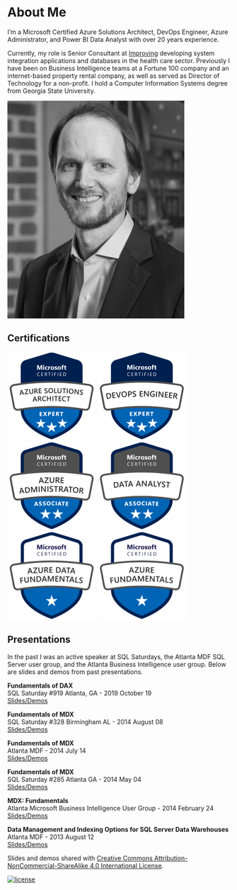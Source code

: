 # About Me

I’m a Microsoft Certified Azure Solutions Architect, DevOps Engineer, Azure Administrator, and Power BI Data Analyst with over 20 years experience.

Currently, my role is Senior Consultant at [Improving](https://improvingatlanta.com/) developing system integration applications and databases in the health care sector. Previously I have been on Business Intelligence teams at a Fortune 100 company and an internet-based property rental company, as well as served as Director of Technology for a non-profit. I hold a Computer Information Systems degree from Georgia State University.

![Lance England profile picture](/assets/img/lance_england.jpg)

## Certifications

<div id="badges">
<a href="https://learn.microsoft.com/en-us/users/lance-england/credentials/f66560008c4ea5b6"><img src="/assets/img/azure-solutions-architect-200px.png" alt="Microsoft Certified: Azure Solutions Architect Expert" /></a>
<a href="https://learn.microsoft.com/en-us/users/lance-england/credentials/d3b9b95b893555ee"><img src="/assets/img/devops-engineer-200px.png" alt="Microsoft Certified: DevOps Engineer Expert" /></a>
<a href="https://learn.microsoft.com/en-us/users/lance-england/credentials/d19421d571129cd6"><img src="/assets/img/azure-administrator-200px.png" alt="Microsoft Certified: Azure Administrator Associate" /></a>
<a href="https://learn.microsoft.com/en-us/users/lance-england/credentials/e1923498e2987613"><img src="/assets/img/data-analyst-200px.png" alt="Microsoft Certified: Data Analyst Associate" /></a>
<a href="https://learn.microsoft.com/en-us/users/lance-england/credentials/326f0e59d9d5d7e3"><img src="/assets/img/azure-data-fundamentals-200px.png" alt="Microsoft Certified: Microsoft Azure Data Fundamentals" /></a>
<a href="https://learn.microsoft.com/en-us/users/lance-england/credentials/69ddba404609e140"><img src="/assets/img/azure-fundamentals-200px.png" alt="Microsoft Certified: Microsoft Azure Fundamentals" /></a>
</div>

## Presentations

In the past I was an active speaker at SQL Saturdays, the Atlanta MDF SQL Server user group, and the Atlanta Business Intelligence user group. Below are slides and demos from past presentations.

**Fundamentals of DAX**  
SQL Saturday #919 Atlanta, GA - 2019 October 19  
[Slides/Demos](/assets/presentations/dax_fundamentals_sqlsat919.zip)

**Fundamentals of MDX**  
SQL Saturday #328 Birmingham AL - 2014 August 08  
[Slides/Demos](/assets/presentations/fundamentals_of_mdx_sqlsat328.zip)

**Fundamentals of MDX**  
Atlanta MDF - 2014 July 14  
[Slides/Demos](/assets/presentations/fundamentals_of_mdx_atlantamdf.zip)

**Fundamentals of MDX**  
SQL Saturday #285 Atlanta GA - 2014 May 04  
[Slides/Demos](/assets/presentations/fundamentals_of_mdx_sqlsat285.zip)

**MDX: Fundamentals**  
Atlanta Microsoft Business Intelligence User Group - 2014 February 24  
[Slides/Demos](/assets/presentations/mdx_fundamentals_atlantabi.zip)

**Data Management and Indexing Options for SQL Server Data Warehouses**  
Atlanta MDF - 2013 August 12  
[Slides/Demos](/assets/presentations/data_mgmt_atlantamdf.zip)

Slides and demos shared with [Creative Commons Attribution-NonCommercial-ShareAlike 4.0 International License](http://creativecommons.org/licenses/by-nc-sa/4.0/).

[![license](https://i.creativecommons.org/l/by-nc-sa/4.0/88x31.png)](http://creativecommons.org/licenses/by-nc-sa/4.0/)
